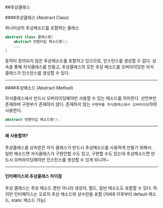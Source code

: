 ##추상클래스 

####추상클래스 (Abstract Class)


하나이상의 추상메소드를 포함하는 클래스
````java
abstract class 클래스명{
    abstract 반환타입 메소드명();
    ...
}
````
동작이 정의되지 않은 추상메소드를 포함하고 있으므로, 인스턴스를 생성할 수 없다.
상속을 통해 자식클래스를 만들고, 추상클래스의 모든 추상 메소드를 오버라이딩한 자식 클래스가
인스턴스를 생성할 수 있다.


---

####추상메소드 (Abstract Method)


자식클래스에서 반드시 오버라이딩해야만 사용할 수 있는 메소드를 의미한다. 선언부만 존재하며 구현부가 존재하지 않다.
존재하지 않는 `구현부를 자식클래스에서 오버라이딩`하여 사용한다. 
````java
abstract 반환타입 메소드명();
````
---
#### 왜 사용할까?
추상클래스를 상속받은 자식 클래스가 반드시 추상메소드를 사용하게 만들기 위해서.   
일반 메소드면 자식클래스가 구현안할 수도 있고, 구현할 수도 있는데 추상메소드면 반드시 오버라이딩해야만 
인스턴스를 생성할 수 있게 되니까~

---
#### 인터페이스와 추상클래스 차이점
추상 클래스는 추상 메소드 뿐만 아니라 생성자, 필드, 일반 메소드도 포함할 수 있다.
하지만 인터페이스는 오로지 추상 메소드와 상수만을 포함 (자바8 이후부터 default 메소드, static 메소드 가능)